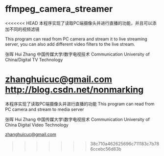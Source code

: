 # ffmpeg_camera_streamer
<<<<<<< HEAD
本程序实现了读取PC端摄像头并进行直播的功能，并且可以添加不同的视频滤镜

This program can read from PC camera and stream it to live streaming server, you can also add different video filters to the live stream.

张晖
Hui Zhang
中国传媒大学/数字电视技术
Communication University of China/Digital TV Technology

zhanghuicuc@gmail.com
http://blog.csdn.net/nonmarking
=======
本程序实现了读取PC端摄像头并进行直播的功能
This program can read from PC camera and stream to media server

张晖
Hui Zhang
中国传媒大学\数字电视技术
Communication University of China
Digital Video Technology

zhanghuicuc@gmail.com
>>>>>>> 38c710a462625696c711183c7b786ccebc56d83b
